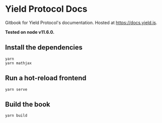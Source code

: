 # Yield Protocol Docs

Gitbook for Yield Protocol's documentation. Hosted at https://docs.yield.is.

**Tested on node v11.6.0.**

## Install the dependencies

```
yarn
yarn mathjax
```

## Run a hot-reload frontend

```
yarn serve
```

## Build the book

```
yarn build
```
